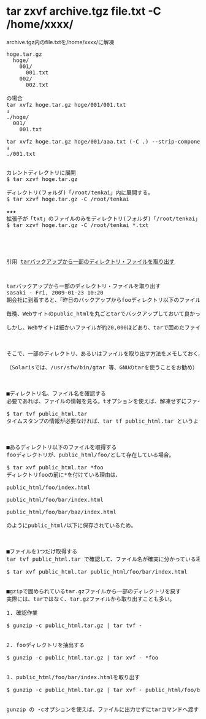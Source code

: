 # tar zxvf archive.tgz file.txt -C /home/xxxx/
archive.tgz内のfile.txtを/home/xxxx/に解凍

<pre>
hoge.tar.gz
  hoge/
    001/
      001.txt
    002/
      002.txt

の場合
tar xvfz hoge.tar.gz hoge/001/001.txt
↓
./hoge/
  001/
    001.txt

tar xvfz hoge.tar.gz hoge/001/aaa.txt (-C .) --strip-components 2
↓
./001.txt

<pre>
カレントディレクトリに展開
$ tar xzvf hoge.tar.gz

ディレクトリ(フォルダ)「/root/tenkai」内に展開する。
$ tar xzvf hoge.tar.gz -C /root/tenkai

★★★
拡張子が「txt」のファイルのみをディレクトリ(フォルダ)「/root/tenkai」内に展開する。
$ tar xzvf hoge.tar.gz -C /root/tenkai *.txt

</pre>

引用 
[tarバックアップから一部のディレクトリ・ファイルを取り出す](http://tesiri.hateblo.jp/entry/2015/02/22/090248 "tarバックアップから一部のディレクトリ・ファイルを取り出す")

<pre>
tarバックアップから一部のディレクトリ・ファイルを取り出す
sasaki - Fri, 2009-01-23 10:20
朝会社に到着すると、「昨日のバックアップからfooディレクトリ以下のファイルを復活させて欲しい！」と言われた。

毎晩、Webサイトのpublic_htmlを丸ごとtarでバックアップしておいて良かったと思う。

しかし、Webサイトは細かいファイルが約20,000ほどあり、tarで固めたファイルサイズは2GB弱あるので、解凍するにも時間がかかってしまう。

 

そこで、一部のディレクトリ、あるいはファイルを取り出す方法をメモしておく。

（Solarisでは、/usr/sfw/bin/gtar 等、GNUのtarを使うことをお勧め）

 

■ディレクトリ名、ファイル名を確認する
必要であれば、ファイルの情報を見る。tオプションを使えば、解凍せずにファイル名を一覧できるので便利。

$ tar tvf public_html.tar 
タイムスタンプの情報が必要なければ、tar tf public_html.tar というように vオプションを省くとシンプルな表示になるのでお勧め。

 

■あるディレクトリ以下のファイルを取得する
fooディレクトリが、public_html/foo/として存在している場合。

$ tar xvf public_html.tar *foo  
ディレクトリfooの前に*を付けている理由は、

public_html/foo/index.html

public_html/foo/bar/index.html

public_html/foo/bar/baz/index.html

のようにpublic_html/以下に保存されているため。

 

■ファイルを1つだけ取得する
tar tvf public_html.tar で確認して、ファイル名が確実に分かっている場合。

$ tar xvf public_html.tar public_html/foo/bar/index.html
 

■gzipで固められているtar.gzファイルから一部のディレクトリを戻す
実際には、tarではなく、tar.gzファイルから取り出すことも多い。

1. 確認作業

$ gunzip -c public_html.tar.gz | tar tvf -
 

2. fooディレクトリを抽出する

$ gunzip -c public_html.tar.gz | tar xvf - *foo
 

3. public_html/foo/bar/index.htmlを取り出す

$ gunzip -c public_html.tar.gz | tar xvf - public_html/foo/bar/index.html
 

gunzip の -cオプションを使えば、ファイルに出力せずにtarコマンドへ渡すことができるのでスピーディーに作業を完了させることができる。
</pre>
